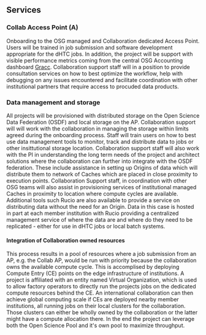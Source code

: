 ## Services


### Collab Access Point (A)

Onboarding to the OSG managed and Collaboration dedicated Access Point. Users will be trained in job submission and software development appropriate for the dHTC jobs. 
In addition, the project will be support with visible performance metrics coming from the central OSG Accounting dashboard [Gracc](https://gracc.opensciencegrid.org/d/000000074/gracc-home?orgId=1).
Collaboration support staff will in a position to provide consultation services on how to best optimize the workflow, help with debugging on any issues
encountered and facilitate coordination with other institutional partners that require access to procuded data products.


### Data management and storage

All projects will be provisioned with distributed storage on the Open Science Data Federation (OSDF) and local storage on the AP. Collaboration support will
will work with the collaboration in managing the storage within limits agreed during the onboarding process. Staff will train users on how to best 
use data management tools to monitor, track and distribute data to jobs or other insittutional storage location. 
Collaboration support staff will also work with the PI in understanding the long term needs of the project and architect solutions where the collaboration can
further into integrate with the OSDF federation. These include assistance in setting up Origins of data which will distribute them to network of Caches which are 
placed in close proximity to execution points. Collaboration Support staff, in coordination with other OSG teams will also assist in provisioning services of 
institutional managed Caches in proximity to location where compute cycles are available. Additional tools such Rucio are also available to provide a service on 
distributing data without the need for an Origin. Data in this case is hosted in part at each member institution with Rucio providing a centralized 
management service of where the data are and where do they need to be replicated - either for use in dHTC jobs or local batch systems.

#### Integration of Collaboration owned resources

This process results in a pool of resources where a job submission from an AP, e.g. the Collab AP, would be run with priority because the collaboration owns 
the available compute cycle. This is accomplised by deploying Compute Entry (CE) points on the edge infrastructure of institutions. A project is affiliated with 
an entity named Virtual Organization, which is used to allow factory operators to directly run the projects jobs on the dedicated compute resources behind the CE. 
An international collaboration can then achieve global computing scale if CEs are deployed nearby member institutions, all running jobs on their local clusters 
for the collaboration. Those clusters can either be wholly owned by the collaboration or the latter might have a compute allocation there.
In the end the project can leverage both the Open Science Pool and it's own pool to maximize throughput.
